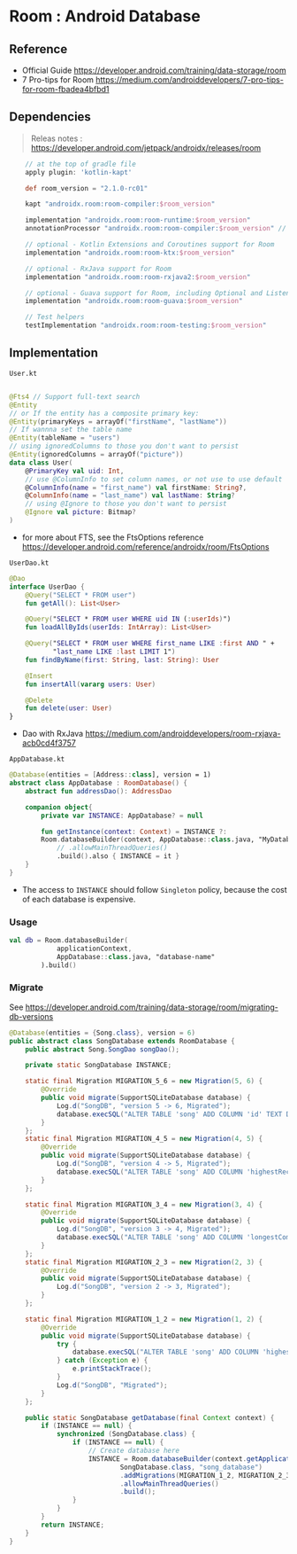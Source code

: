 # Room : Android Database

## Reference

- Official  Guide <https://developer.android.com/training/data-storage/room>
- 7 Pro-tips for Room <https://medium.com/androiddevelopers/7-pro-tips-for-room-fbadea4bfbd1>

## Dependencies

> Releas notes : <https://developer.android.com/jetpack/androidx/releases/room>

``` gradle
    // at the top of gradle file
    apply plugin: 'kotlin-kapt'

    def room_version = "2.1.0-rc01"

    kapt "androidx.room:room-compiler:$room_version"

    implementation "androidx.room:room-runtime:$room_version"
    annotationProcessor "androidx.room:room-compiler:$room_version" // For Kotlin use kapt instead of annotationProcessor

    // optional - Kotlin Extensions and Coroutines support for Room
    implementation "androidx.room:room-ktx:$room_version"

    // optional - RxJava support for Room
    implementation "androidx.room:room-rxjava2:$room_version"

    // optional - Guava support for Room, including Optional and ListenableFuture
    implementation "androidx.room:room-guava:$room_version"

    // Test helpers
    testImplementation "androidx.room:room-testing:$room_version"

```

## Implementation

`User.kt`

``` kotlin

@Fts4 // Support full-text search
@Entity
// or If the entity has a composite primary key:
@Entity(primaryKeys = arrayOf("firstName", "lastName"))
// If wannna set the table name
@Entity(tableName = "users")
// using ignoredColumns to those you don't want to persist
@Entity(ignoredColumns = arrayOf("picture"))
data class User(
    @PrimaryKey val uid: Int,
    // use @ColumnInfo to set column names, or not use to use default
    @ColumnInfo(name = "first_name") val firstName: String?,
    @ColumnInfo(name = "last_name") val lastName: String?
    // using @Ignore to those you don't want to persist
    @Ignore val picture: Bitmap?
)
```

- for more about FTS, see the FtsOptions reference <https://developer.android.com/reference/androidx/room/FtsOptions>

`UserDao.kt`

```kotlin
@Dao
interface UserDao {
    @Query("SELECT * FROM user")
    fun getAll(): List<User>

    @Query("SELECT * FROM user WHERE uid IN (:userIds)")
    fun loadAllByIds(userIds: IntArray): List<User>

    @Query("SELECT * FROM user WHERE first_name LIKE :first AND " +
           "last_name LIKE :last LIMIT 1")
    fun findByName(first: String, last: String): User

    @Insert
    fun insertAll(vararg users: User)

    @Delete
    fun delete(user: User)
}
```

- Dao with RxJava <https://medium.com/androiddevelopers/room-rxjava-acb0cd4f3757>

`AppDatabase.kt`

``` kotlin
@Database(entities = [Address::class], version = 1)
abstract class AppDatabase : RoomDatabase() {
    abstract fun addressDao(): AddressDao

    companion object{
        private var INSTANCE: AppDatabase? = null

        fun getInstance(context: Context) = INSTANCE ?:
        Room.databaseBuilder(context, AppDatabase::class.java, "MyDatabaseName")
            // .allowMainThreadQueries()
            .build().also { INSTANCE = it }
    }
}
```

- The access to `INSTANCE` should follow `Singleton` policy, because the cost of each database is expensive.

### Usage

``` kotlin
val db = Room.databaseBuilder(
            applicationContext,
            AppDatabase::class.java, "database-name"
        ).build()
```

### Migrate

See <https://developer.android.com/training/data-storage/room/migrating-db-versions>

``` java
@Database(entities = {Song.class}, version = 6)
public abstract class SongDatabase extends RoomDatabase {
    public abstract Song.SongDao songDao();

    private static SongDatabase INSTANCE;

    static final Migration MIGRATION_5_6 = new Migration(5, 6) {
        @Override
        public void migrate(SupportSQLiteDatabase database) {
            Log.d("SongDB", "version 5 -> 6, Migrated");
            database.execSQL("ALTER TABLE 'song' ADD COLUMN 'id' TEXT DEFAULT ''");
        }
    };
    static final Migration MIGRATION_4_5 = new Migration(4, 5) {
        @Override
        public void migrate(SupportSQLiteDatabase database) {
            Log.d("SongDB", "version 4 -> 5, Migrated");
            database.execSQL("ALTER TABLE 'song' ADD COLUMN 'highestRecord_easy' INTEGER NOT NULL DEFAULT 0");
        }
    };

    static final Migration MIGRATION_3_4 = new Migration(3, 4) {
        @Override
        public void migrate(SupportSQLiteDatabase database) {
            Log.d("SongDB", "version 3 -> 4, Migrated");
            database.execSQL("ALTER TABLE 'song' ADD COLUMN 'longestCombo' INTEGER NOT NULL DEFAULT 0");
        }
    };
    static final Migration MIGRATION_2_3 = new Migration(2, 3) {
        @Override
        public void migrate(SupportSQLiteDatabase database) {
            Log.d("SongDB", "version 2 -> 3, Migrated");
        }
    };

    static final Migration MIGRATION_1_2 = new Migration(1, 2) {
        @Override
        public void migrate(SupportSQLiteDatabase database) {
            try {
                database.execSQL("ALTER TABLE 'song' ADD COLUMN 'highestRecord' INTEGER NOT NULL DEFAULT 0");
            } catch (Exception e) {
                e.printStackTrace();
            }
            Log.d("SongDB", "Migrated");
        }
    };

    public static SongDatabase getDatabase(final Context context) {
        if (INSTANCE == null) {
            synchronized (SongDatabase.class) {
                if (INSTANCE == null) {
                    // Create database here
                    INSTANCE = Room.databaseBuilder(context.getApplicationContext(),
                            SongDatabase.class, "song_database")
                            .addMigrations(MIGRATION_1_2, MIGRATION_2_3, MIGRATION_3_4, MIGRATION_4_5, MIGRATION_5_6)
                            .allowMainThreadQueries()
                            .build();
                }
            }
        }
        return INSTANCE;
    }
}

```
